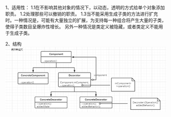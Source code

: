 1、适用性：
1.1在不影响其他对象的情况下，以动态，透明的方式给单个对象添加职责。
1.2处理那些可以撤销的职责。
1.3当不能采用生成子类的方法进行扩充时。一种情况是，可能有大量独立的扩展，为支持每一种组合将产生大量的子类，使得子类数目呈爆炸性增长。
另外一种情况是类定义被隐藏，或者类定义不能用于生成子类。

2、结构
![img.png](img.png)